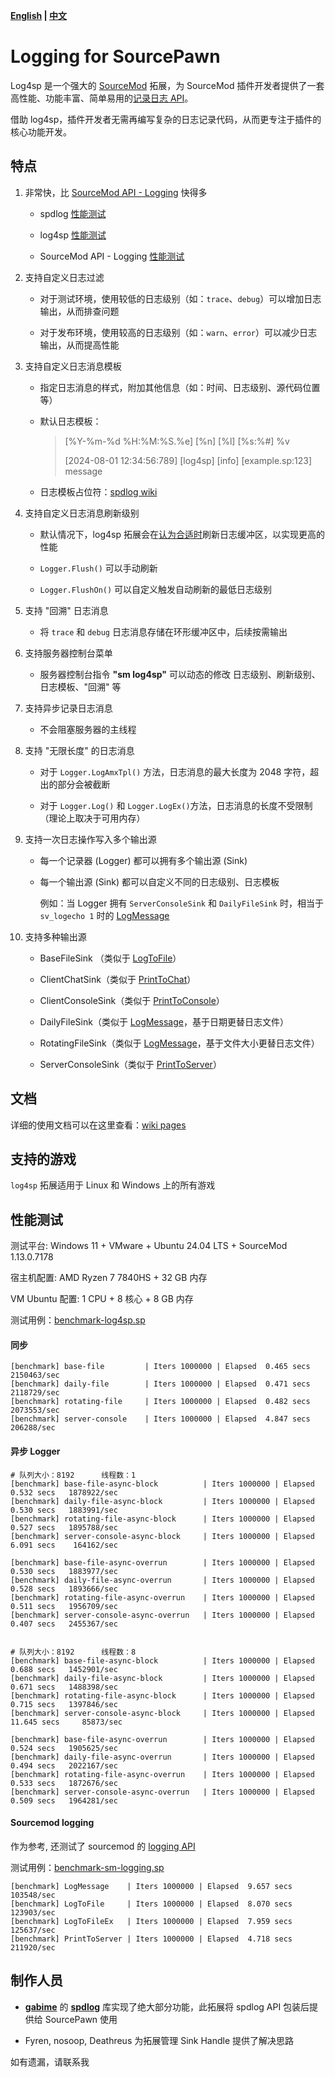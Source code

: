 **[English](./readme.md) | [中文](./readme-chi.md)**

# Logging for SourcePawn

Log4sp 是一个强大的 [SourceMod](https://www.sourcemod.net/about.php) 拓展，为 SourceMod 插件开发者提供了一套高性能、功能丰富、简单易用的[记录日志 API](./sourcemod/scripting/include/)。

借助 log4sp，插件开发者无需再编写复杂的日志记录代码，从而更专注于插件的核心功能开发。

## 特点

1. 非常快，比 [SourceMod API - Logging](https://sm.alliedmods.net/new-api/logging) 快得多

   - spdlog [性能测试](https://github.com/gabime/spdlog#benchmarks)

   - log4sp [性能测试](https://github.com/F1F88/sm-ext-log4sp/blob/main/readme-chi.md#%E6%80%A7%E8%83%BD%E6%B5%8B%E8%AF%95)

   - SourceMod API - Logging [性能测试](https://github.com/F1F88/sm-ext-log4sp/blob/main/readme-chi.md#sourcemod-logging)

2. 支持自定义日志过滤

   - 对于测试环境，使用较低的日志级别（如：`trace`、`debug`）可以增加日志输出，从而排查问题

   - 对于发布环境，使用较高的日志级别（如：`warn`、`error`）可以减少日志输出，从而提高性能

3. 支持自定义日志消息模板

   - 指定日志消息的样式，附加其他信息（如：时间、日志级别、源代码位置 等）

   - 默认日志模板：

      > [%Y-%m-%d %H:%M:%S.%e] [%n] [%l] [%s:%#] %v
      >
      > [2024-08-01 12:34:56:789] [log4sp] [info] [example.sp:123] message

   - 日志模板占位符：[spdlog wiki](https://github.com/gabime/spdlog/wiki/3.-Custom-formatting#pattern-flags)

4. 支持自定义日志消息刷新级别

   - 默认情况下，log4sp 拓展会在[认为合适时](https://github.com/gabime/spdlog/wiki/7.-Flush-policy)刷新日志缓冲区，以实现更高的性能

   - `Logger.Flush()` 可以手动刷新

   - `Logger.FlushOn()` 可以自定义触发自动刷新的最低日志级别

5. 支持 "回溯" 日志消息

   - 将 `trace` 和 `debug` 日志消息存储在环形缓冲区中，后续按需输出

6. 支持服务器控制台菜单

   - 服务器控制台指令 **"sm log4sp"** 可以动态的修改 日志级别、刷新级别、日志模板、"回溯" 等

7. 支持异步记录日志消息

   - 不会阻塞服务器的主线程

8. 支持 "无限长度" 的日志消息

   - 对于 `Logger.LogAmxTpl()` 方法，日志消息的最大长度为 2048 字符，超出的部分会被截断

   - 对于 `Logger.Log()` 和 `Logger.LogEx()`方法，日志消息的长度不受限制（理论上取决于可用内存）

9. 支持一次日志操作写入多个输出源

   - 每一个记录器 (Logger) 都可以拥有多个输出源 (Sink)

   - 每一个输出源 (Sink) 都可以自定义不同的日志级别、日志模板

      例如：当 Logger 拥有 `ServerConsoleSink` 和 `DailyFileSink` 时，相当于 `sv_logecho 1` 时的 [LogMessage](https://sm.alliedmods.net/new-api/logging/LogMessage)

10. 支持多种输出源

    - BaseFileSink （类似于 [LogToFile](https://sm.alliedmods.net/new-api/logging/LogToFile)）

    - ClientChatSink（类似于 [PrintToChat](https://sm.alliedmods.net/new-api/halflife/PrintToChat)）

    - ClientConsoleSink（类似于 [PrintToConsole](https://sm.alliedmods.net/new-api/console/PrintToConsole)）

    - DailyFileSink（类似于 [LogMessage](https://sm.alliedmods.net/new-api/logging/LogMessage)，基于日期更替日志文件）

    - RotatingFileSink（类似于 [LogMessage](https://sm.alliedmods.net/new-api/logging/LogMessage)，基于文件大小更替日志文件）

    - ServerConsoleSink（类似于 [PrintToServer](https://sm.alliedmods.net/new-api/console/PrintToServer)）

## 文档

详细的使用文档可以在这里查看：[wiki pages](https://github.com/F1F88/sm-ext-log4sp/wiki)

## 支持的游戏

`log4sp` 拓展适用于 Linux 和 Windows 上的所有游戏

## 性能测试

测试平台: Windows 11 + VMware + Ubuntu 24.04 LTS + SourceMod 1.13.0.7178

宿主机配置: AMD Ryzen 7 7840HS + 32 GB 内存

VM Ubuntu 配置: 1 CPU + 8 核心 + 8 GB 内存

测试用例：[benchmark-log4sp.sp](./sourcemod/scripting/benchmark-ext.sp)

#### 同步

```
[benchmark] base-file         | Iters 1000000 | Elapsed  0.465 secs   2150463/sec
[benchmark] daily-file        | Iters 1000000 | Elapsed  0.471 secs   2118729/sec
[benchmark] rotating-file     | Iters 1000000 | Elapsed  0.482 secs   2073553/sec
[benchmark] server-console    | Iters 1000000 | Elapsed  4.847 secs    206288/sec
```

#### 异步 Logger

```
# 队列大小：8192      线程数：1
[benchmark] base-file-async-block          | Iters 1000000 | Elapsed  0.532 secs   1878922/sec
[benchmark] daily-file-async-block         | Iters 1000000 | Elapsed  0.530 secs   1883991/sec
[benchmark] rotating-file-async-block      | Iters 1000000 | Elapsed  0.527 secs   1895788/sec
[benchmark] server-console-async-block     | Iters 1000000 | Elapsed  6.091 secs    164162/sec

[benchmark] base-file-async-overrun        | Iters 1000000 | Elapsed  0.530 secs   1883977/sec
[benchmark] daily-file-async-overrun       | Iters 1000000 | Elapsed  0.528 secs   1893666/sec
[benchmark] rotating-file-async-overrun    | Iters 1000000 | Elapsed  0.511 secs   1956709/sec
[benchmark] server-console-async-overrun   | Iters 1000000 | Elapsed  0.407 secs   2455367/sec


# 队列大小：8192      线程数：8
[benchmark] base-file-async-block          | Iters 1000000 | Elapsed  0.688 secs   1452901/sec
[benchmark] daily-file-async-block         | Iters 1000000 | Elapsed  0.671 secs   1488398/sec
[benchmark] rotating-file-async-block      | Iters 1000000 | Elapsed  0.715 secs   1397846/sec
[benchmark] server-console-async-block     | Iters 1000000 | Elapsed 11.645 secs     85873/sec

[benchmark] base-file-async-overrun        | Iters 1000000 | Elapsed  0.524 secs   1905625/sec
[benchmark] daily-file-async-overrun       | Iters 1000000 | Elapsed  0.494 secs   2022167/sec
[benchmark] rotating-file-async-overrun    | Iters 1000000 | Elapsed  0.533 secs   1872676/sec
[benchmark] server-console-async-overrun   | Iters 1000000 | Elapsed  0.509 secs   1964281/sec
```

#### Sourcemod logging

作为参考, 还测试了 sourcemod 的 [logging API](https://sm.alliedmods.net/new-api/logging)

测试用例：[benchmark-sm-logging.sp](./sourcemod/scripting/benchmark-sm-logging.sp)

```
[benchmark] LogMessage    | Iters 1000000 | Elapsed  9.657 secs    103548/sec
[benchmark] LogToFile     | Iters 1000000 | Elapsed  8.070 secs    123903/sec
[benchmark] LogToFileEx   | Iters 1000000 | Elapsed  7.959 secs    125637/sec
[benchmark] PrintToServer | Iters 1000000 | Elapsed  4.718 secs    211920/sec
```

## 制作人员

- **[gabime](https://github.com/gabime)** 的 **[spdlog](https://github.com/gabime/spdlog)** 库实现了绝大部分功能，此拓展将 spdlog API 包装后提供给 SourcePawn 使用

- Fyren, nosoop, Deathreus 为拓展管理 Sink Handle 提供了解决思路

如有遗漏，请联系我
